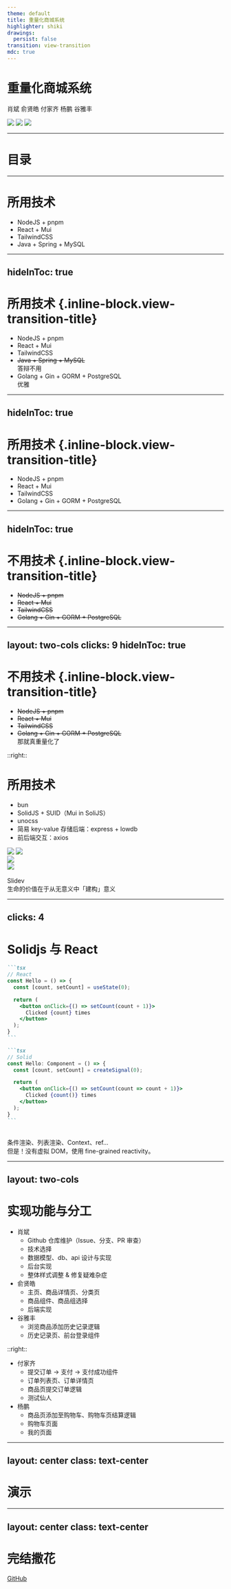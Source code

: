 ```yaml
---
theme: default
title: 重量化商城系统
highlighter: shiki
drawings:
  persist: false
transition: view-transition
mdc: true
---
```


# 重量化商城系统

肖斌 俞贤皓 付家齐 杨鹏 谷雅丰

<div class="absolute right-0 top-0 bottom-0 w-90 m-10">
  <img src="/admin.png" class="absolute transform -left-10 -rotate-5 shadow">
  <img src="/main-mobile.png" class="absolute h-80 left-10 bottom-5 transform rotate-30 z-10 shadow">
  <img src="/main-desktop.png" class="absolute transform top-20 rotate-10 shadow">
</div>

---

# 目录

<Toc></Toc>

---

# 所用技术

- <logos-nodejs-icon /> NodeJS + <logos-pnpm /> pnpm
- <logos-react /> React + <logos-material-ui /> Mui
- <logos-tailwindcss-icon /> TailwindCSS
- <logos-java /> Java + <logos-spring-icon /> Spring + <logos-mysql-icon /> MySQL

<!--
这里有很多技术

blahblah...

java spring mysql，啊这个肯定不会用，因为这是答辩
-->

---
hideInToc: true
---

# 所用技术 {.inline-block.view-transition-title}

- <logos-nodejs-icon /> NodeJS + <logos-pnpm /> pnpm
- <logos-react /> React + <logos-material-ui /> Mui
- <logos-tailwindcss-icon /> TailwindCSS
- <s><logos-java /> Java + <logos-spring-icon /> Spring + <logos-mysql-icon /> MySQL</s>
  <br/>答辩不用
- <logos-go /> Golang + <logos-gin /> Gin + GORM + <logos-postgresql /> PostgreSQL
  <br/>优雅

<!--
与之对比 golang postgreSQL 就很优雅
-->

---
hideInToc: true
---

# 所用技术 {.inline-block.view-transition-title}

- <logos-nodejs-icon /> NodeJS + <logos-pnpm /> pnpm
- <logos-react /> React + <logos-material-ui /> Mui
- <logos-tailwindcss-icon /> TailwindCSS
- <logos-go /> Golang + <logos-gin /> Gin + GORM + <logos-postgresql /> PostgreSQL

<!--
那么这些技术呢 ——
-->

---
hideInToc: true
---

# 不用技术 {.inline-block.view-transition-title}

- <s><logos-nodejs-icon /> NodeJS + <logos-pnpm /> pnpm</s>
- <s><logos-react /> React + <logos-material-ui /> Mui</s>
- <s><logos-tailwindcss-icon /> TailwindCSS </s>
- <s><logos-go /> Golang + <logos-gin /> Gin + GORM + <logos-postgresql /> PostgreSQL</s>

<!--
我们都不用
-->

---
layout: two-cols
clicks: 9
hideInToc: true
---

# 不用技术 {.inline-block.view-transition-title}

- <s><logos-nodejs-icon /> NodeJS + <logos-pnpm /> pnpm</s>
- <s><logos-react /> React + <logos-material-ui /> Mui</s>
- <s><logos-tailwindcss-icon /> TailwindCSS </s>
- <s><logos-go /> Golang + <logos-gin /> Gin + GORM + <logos-postgresql /> PostgreSQL</s>
  <span v-click="7"><br/>那就真重量化了</span>

::right::

# 所用技术

- <logos-bun /> bun
- <logos-solidjs-icon /> SolidJS + <logos-material-ui /> SUID（Mui in SoliJS）
- <logos-unocss /> unocss
- 简易 key-value 存储后端：express + lowdb
- 前后端交互：axios

<div v-click="[1, 2]" class="absolute bottom-0 left-0 right-0 bottom-30 flex h-60 justify-center">
  <img src="/bun-1.png" class="shadow">
  <img src="/bun-2.png" class="shadow">
</div>

<div v-click="[3, 4]" class="absolute bottom-0 left-0 right-0 bottom-30 flex h-70 justify-center">
  <img src="/solidjs.png" class="shadow">
</div>

<div v-click="[5, 6]" class="absolute bottom-0 left-0 right-0 bottom-30 flex h-90 justify-center">
  <img src="/unocss.png" class="shadow">
</div>

<div v-click="9" class="absolute bottom-0 left-0 right-0 flex h-70 justify-center">
  <div class="w-60 relative" v-if="$slidev.nav.clicks === 9">
    <div class="relative w-40 h-40">
      <img
        v-motion
        :initial="{ x: 800, y: -100, scale: 1.5, rotate: -50 }"
        :enter="final"
        class="absolute inset-0"
        src="https://sli.dev/logo-square.png"
        alt=""
      />
      <img
        v-motion
        :initial="{ y: 500, x: -100, scale: 2 }"
        :enter="final"
        class="absolute inset-0"
        src="https://sli.dev/logo-circle.png"
        alt=""
      />
      <img
        v-motion
        :initial="{ x: 600, y: 400, scale: 2, rotate: 100 }"
        :enter="final"
        class="absolute inset-0"
        src="https://sli.dev/logo-triangle.png"
        alt=""
      />
    </div>
    <div
      class="text-5xl absolute top-14 left-40 text-[#2B90B6] -z-1"
      v-motion
      :initial="{ x: -80, opacity: 0}"
      :enter="{ x: 0, opacity: 1, transition: { delay: 2000, duration: 1000 } }">
      Slidev
    </div>
  </div>
</div>

<!-- vue script setup scripts can be directly used in markdown, and will only affects current page -->
<script setup lang="ts">
const final = {
  x: 0,
  y: 0,
  rotate: 0,
  scale: 1,
  transition: {
    type: 'spring',
    damping: 10,
    stiffness: 20,
    mass: 2
  }
}
</script>

<div v-click="8" class="absolute bottom-0 left-0 right-0 bottom-20 text-center text-[32px] nb">
生命的价值在于从无意义中「建构」意义
</div>

<!--
这是我们所用的技术。

【0】
bun 是一个很新的东西，扬言要取代 nodejs。

【1】
它同时是一个 js 运行时、包管理器、打包工具、测试工具。
并且使用一门很奇怪的 zig 语言实现，性能非常牛逼。

【2】
SolidJS 它可以被简单地理解为去除虚拟 DOM 版本的 React。

【3】
它使用的是 Fine-Grained Reactivity，细粒度响应性。
它做的是在使用响应性值时追踪对其的依赖，当发生更新时，仅重新更新依赖处的代码，而不会对整个组件进行重新执行。

【4】
然后是 unocss

【5】
性能更好，可拓展性更强的原子化 css 引擎。

【6】
然后是后端，我们用 express + lowdb 简单搓了个键值对存储的后端。
为什么不写个正经后端，

【7】
因为这门课叫轻量化而不是重量化。

那为什么用这么多有意思的新东西？—— 因为有意思，
而，有意思，是我学软件的原因

有个词叫造轮子，这其实没什么，关键是不要重复地用相同的材料，相同的思路，相同的技术造相同的轮子。
这前后端管理系统我从大一写到大三了，我要是一直拿一个东西搓，那真对意义和热情有极大的消磨。

所以我们要干点我们人很擅长的一件事，如果在座的有打辩论的那应当更加擅长。

【8】
那就是建构意义

这项目能不写么？不能。
那怎么办？写。
怎么写？（指屏幕）用新东西写

「看清世界的真相后仍热爱生活」


另外再提一嘴，本 slide 也不是 ppt 做的，也前端技术的产物。

【9】
用的是一个叫做 slidev 的东西，是 vue 团队的大佬 antonyfu 搓的。
简单来说就是用 markdown 做 ppt，大家感兴趣也可以去玩玩。
-->

---
clicks: 4
---

# Solidjs 与 React

````md magic-move {lines: true}
```tsx
// React
const Hello = () => {
  const [count, setCount] = useState(0);

  return (
    <button onClick={() => setCount(count + 1)}>
      Clicked {count} times
    </button>
  );
}
```

```tsx
// Solid
const Hello: Component = () => {
  const [count, setCount] = createSignal(0);

  return (
    <button onClick={() => setCount(count => count + 1)}>
      Clicked {count()} times
    </button>
  );
}
```
````

<br/>
<v-click>条件渲染、列表渲染、Context、ref...</v-click>

<br/>
<v-click><span v-mark.red="4">但是！没有虚拟 DOM，使用 fine-grained reactivity。</span></v-click>

<!--
由于这门课要求是用 React，而我们用的 Solid，所以这里再多提一嘴他们的差异。

【0-1】
Solid 的 API 几乎适合 React 一样的，比如这段代码，把它写成 Solid 就长这样。

【2】
其他的条件渲染、列表渲染、Context、ref 之类的东西，solid 也有，而且都和 react 很像。

【3-4】
但是！嗯这个之前提到了，就是 Solid 使用 fine-grained reactivity 而非虚拟 DOM 来实现响应性，这就会造成，很多地方写起来还是很 tricky 的，不过理解细粒度响应性的思想后就会发现很有意思。
-->

---
layout: two-cols
---

# 实现功能与分工

- 肖斌
  - Github 仓库维护（Issue、分支、PR 审查）
  - 技术选择
  - 数据模型、db、api 设计与实现
  - 后台实现
  - 整体样式调整 & 修复疑难杂症
- 俞贤皓
  - 主页、商品详情页、分类页
  - 商品组件、商品组选择
  - 后端实现
- 谷雅丰
  - 浏览商品添加历史记录逻辑
  - 历史记录页、前台登录组件

::right::

- 付家齐
  - 提交订单 -> 支付 -> 支付成功组件
  - 订单列表页、订单详情页
  - 商品页提交订单逻辑
  - 测试仙人
- 杨鹏
  - 商品页添加至购物车、购物车页结算逻辑
  - 购物车页面
  - 我的页面

<!--
然后这里是我们的分工，接下来我们来做一下演示
-->

---
layout: center
class: text-center
---

# 演示

---
layout: center
class: text-center
---

# 完结撒花

[GitHub](https://github.com/AzurIce/HeavyPlayform)
